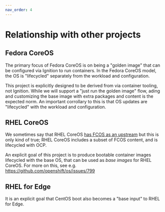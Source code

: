 ```yaml
---
nav_order: 4
---
```


# Relationship with other projects

## Fedora CoreOS

The primary focus of Fedora CoreOS is on being a "golden image" that
can be configured via Ignition to run containers.  In the Fedora CoreOS
model, the OS is "lifecycled" separately from the workload and configuration.

This project is explicitly designed to be derived from via container
tooling, not Ignition.  While we will support a "just run the golden image" flow,
ading and customizing the base image with extra packages and content is the expected
norm.  An important corrollary to this is that OS updates are "lifecycled" with the
workload and configuration.

## RHEL CoreOS

We sometimes say that RHEL CoreOS
[has FCOS as an upstream](https://github.com/openshift/os/blob/master/docs/faq.md#q-what-is-coreos)
but this is only kind of true; RHEL CoreOS includes a subset of FCOS content,
and is lifecycled with OCP.

An explicit goal of this project is to produce bootable container images
lifecycled with the base OS, that can be used as *base images* for RHEL CoreOS.
For more on this, see e.g.
<https://github.com/openshift/os/issues/799>

## RHEL for Edge

It is an explicit goal that CentOS boot also becomes a "base input" to RHEL for Edge.
